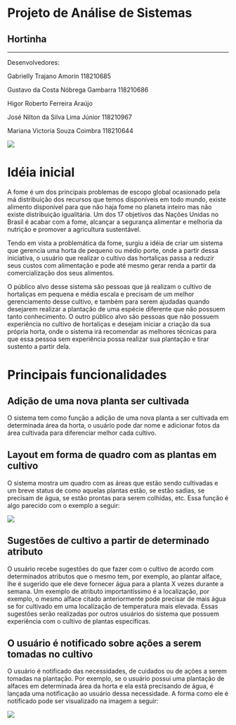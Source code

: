 # Projeto de Análise de Sistemas  
## Hortinha

___

Desenvolvedores:

Gabrielly Trajano Amorin 118210685

Gustavo da Costa Nóbrega Gambarra 118210686

Higor Roberto Ferreira Araújo

José Nilton da Silva Lima Júnior  118210967

Mariana Victoria Souza Coimbra  118210644

![](https://lh3.googleusercontent.com/rd0htBpzWI1n4yDUpnKcwXMrdW3YnmfNfQHs07juQ0s5EhmCIbJyFGGccWCunPG2Q2PoYFH9-HeyG00R0z8zqboin2HnR-2hUVbktyV9qAQ9O5FvKlu9R-4verG4T0kkvbU4tZnw)

# Idéia inicial

A fome é um dos principais problemas de escopo global ocasionado pela má distribuição dos recursos que temos disponíveis em todo mundo, existe alimento disponível para que não haja fome no planeta inteiro mas não existe distribuição igualitária. Um dos 17 objetivos das Nações Unidas no Brasil é acabar com a fome, alcançar a segurança alimentar e melhoria da nutrição e promover a agricultura sustentável.

Tendo em vista a problemática da fome, surgiu a idéia de criar um sistema que gerencia uma horta de pequeno ou médio porte, onde a partir dessa iniciativa, o usuário que realizar o cultivo das hortaliças passa a reduzir seus custos com alimentação e pode até mesmo gerar renda a partir da comercialização dos seus alimentos.

O público alvo desse sistema são pessoas que já realizam o cultivo de hortaliças em pequena e média escala e precisam de um melhor gerenciamento desse cultivo, e também para serem ajudadas quando desejarem realizar a plantação de uma espécie diferente que não possuem tanto conhecimento. O outro público alvo são pessoas que não possuem experiência no cultivo de hortaliças e desejam iniciar a criação da sua própria horta, onde o sistema irá recomendar as melhores técnicas para que essa pessoa sem experiência possa realizar sua plantação e tirar sustento a partir dela.

# Principais funcionalidades

## Adição de uma nova planta ser cultivada

O sistema tem como função a adição de uma nova planta a ser cultivada em determinada área da horta, o usuário pode dar nome e adicionar fotos da área cultivada para diferenciar melhor cada cultivo.

## Layout em forma de quadro com as plantas em cultivo

O sistema mostra um quadro com as áreas que estão sendo cultivadas e um breve status de como aquelas plantas estão, se estão sadias, se precisam de água, se estão prontas para serem colhidas, etc. Essa função é algo parecido com o exemplo a seguir:

![](https://lh5.googleusercontent.com/WFJxpBFmK31skgSSJS8JMKhcO_emt0ePg3EjWPgUEDZA9cfBrjvqqMC42xejIAlqf3Gj6AACQ0wOE_KyI3zy9Uh2XcGvtRMLunIL5xwZEI8uPgBHu-BSZtC6xwk9DyOT-dWL-YOP)

## Sugestões de cultivo a partir de determinado atributo

O usuário recebe sugestões do que fazer com o cultivo de acordo com determinados atributos que o mesmo tem, por exemplo, ao plantar alface, lhe é sugerido que ele deve fornecer água para a planta X vezes durante a semana. Um exemplo de atributo importantíssimo é a localização, por exemplo, o mesmo alface citado anteriormente pode precisar de mais água se for cultivado em uma localização de temperatura mais elevada. Essas sugestões serão realizadas por outros usuários do sistema que possuem experiência com o cultivo de plantas específicas.

## O usuário é notificado sobre ações a serem tomadas no cultivo

O usuário é notificado das necessidades, de cuidados ou de ações a serem tomadas na plantação. Por exemplo, se o usuário possui uma plantação de alfaces em determinada área da horta e ela está precisando de água, é lançada uma notificação ao usuário dessa necessidade. A forma como ele é notificado pode ser visualizado na imagem a seguir:

![](https://lh4.googleusercontent.com/A0IhCl-AREF8DIR2JJz-PLZ42VbgR95FI3ZeguoyLsf0rG1GyCj2r3XDvQhVgS4p4VfvfPI1AGmHxpYRShMgPlGu2PameGfjMIPecVbGP_x0tAMwWtG-KE4-5SypdTvaFBKfe69q)